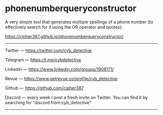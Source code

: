 # phonenumberqueryconstructor
A very simple tool that generates multiple spellings of a phone number (to effectively search for it using the OR operator and quotes):

https://cipher387.github.io/phonenumberqueryconstructor/

<hr>

Twitter — https://twitter.com/cyb_detective

Telegram — https://t.me/cybdetective

Linkedin — https://www.linkedin.com/groups/1908171/

Revue — https://www.getrevue.co/profile/cyb_detective

Github — https://github.com/cipher387

Discord — every week I post a fresh invite on Twitter. You can find it by searching for "discord from:cyb_detective"

<hr>
